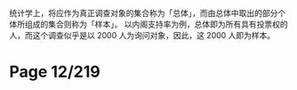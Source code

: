 统计学上，将应作为真正调查对象的集合称为「总体」，而由总体中取出的部分个体所组成的集合则称为「样本」。
以内阁支持率为例，总体即为所有具有投票权的人，而这个调查似乎是以 2000 人为询问对象，因此，这 2000 人即为样本。

# Page 12/219
